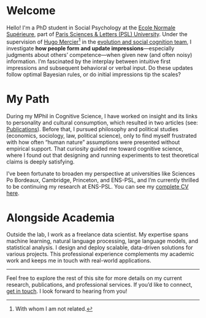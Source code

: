 # Welcome

Hello! I'm a PhD student in Social Psychology at the [Ecole Normale Supérieure](https://en.wikipedia.org/wiki/%C3%89cole_normale_sup%C3%A9rieure_(Paris)), part of [Paris Sciences & Letters (PSL) University](https://psl.eu/en/university/psl-international-rankings). Under the supervision of [Hugo Mercier](https://sites.google.com/site/hugomercier/)[^1] in the [evolution and social cognition team](https://esc.dec.ens.fr/fr), I investigate **how people form and update impressions**—especially judgments about others’ competence—when given new (and often noisy) information. I’m fascinated by the interplay between intuitive first impressions and subsequent behavioral or verbal input. Do these updates follow optimal Bayesian rules, or do initial impressions tip the scales?

# My Path

During my MPhil in Cognitive Science, I have worked on insight and its links to personality and cultural consumption, which resulted in two articles (see: [Publications](/personal-site/publications)). Before that, I pursued philosophy and political studies (economics, sociology, law, political science), only to find myself frustrated with how often “human nature” assumptions were presented without empirical support. That curiosity guided me toward cognitive science, where I found out that designing and running experiments to test theoretical claims is deeply satisfying.

I’ve been fortunate to broaden my perspective at universities like Sciences Po Bordeaux, Cambridge, Princeton, and ENS-PSL, and I’m currently thrilled to be continuing my research at ENS-PSL. You can see my [complete CV here](/personal-site/resume).

# Alongside Academia

Outside the lab, I work as a freelance data scientist. My expertise spans machine learning, natural language processing, large language models, and statistical analysis. I design and deploy scalable, data-driven solutions for various projects. This professional experience complements my academic work and keeps me in touch with real-world applications.

---

Feel free to explore the rest of this site for more details on my current research, publications, and professional services. If you’d like to connect, [get in touch](/personal-site/contact). I look forward to hearing from you!  
  
  
[^1]: With whom I am not related.